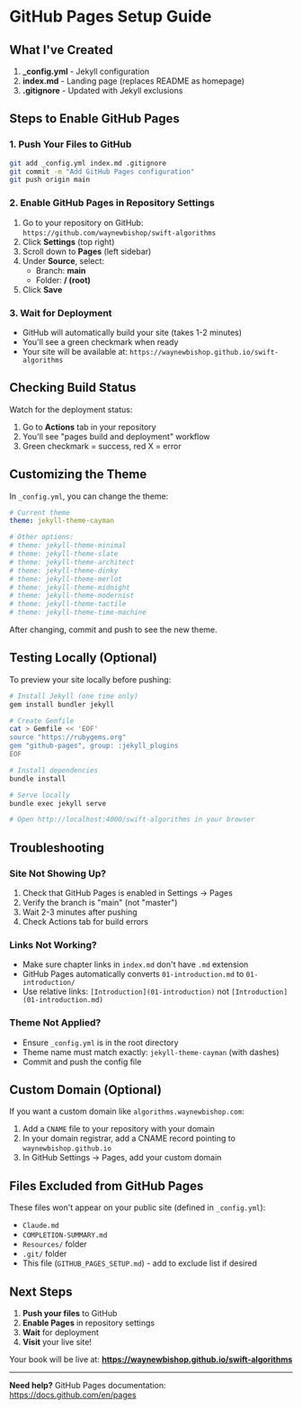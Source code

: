 # GitHub Pages Setup Guide

## What I've Created

1. **_config.yml** - Jekyll configuration
2. **index.md** - Landing page (replaces README as homepage)
3. **.gitignore** - Updated with Jekyll exclusions

## Steps to Enable GitHub Pages

### 1. Push Your Files to GitHub

```bash
git add _config.yml index.md .gitignore
git commit -m "Add GitHub Pages configuration"
git push origin main
```

### 2. Enable GitHub Pages in Repository Settings

1. Go to your repository on GitHub: `https://github.com/waynewbishop/swift-algorithms`
2. Click **Settings** (top right)
3. Scroll down to **Pages** (left sidebar)
4. Under **Source**, select:
   - Branch: **main**
   - Folder: **/ (root)**
5. Click **Save**

### 3. Wait for Deployment

- GitHub will automatically build your site (takes 1-2 minutes)
- You'll see a green checkmark when ready
- Your site will be available at: `https://waynewbishop.github.io/swift-algorithms`

## Checking Build Status

Watch for the deployment status:
1. Go to **Actions** tab in your repository
2. You'll see "pages build and deployment" workflow
3. Green checkmark = success, red X = error

## Customizing the Theme

In `_config.yml`, you can change the theme:

```yaml
# Current theme
theme: jekyll-theme-cayman

# Other options:
# theme: jekyll-theme-minimal
# theme: jekyll-theme-slate
# theme: jekyll-theme-architect
# theme: jekyll-theme-dinky
# theme: jekyll-theme-merlot
# theme: jekyll-theme-midnight
# theme: jekyll-theme-modernist
# theme: jekyll-theme-tactile
# theme: jekyll-theme-time-machine
```

After changing, commit and push to see the new theme.

## Testing Locally (Optional)

To preview your site locally before pushing:

```bash
# Install Jekyll (one time only)
gem install bundler jekyll

# Create Gemfile
cat > Gemfile << 'EOF'
source "https://rubygems.org"
gem "github-pages", group: :jekyll_plugins
EOF

# Install dependencies
bundle install

# Serve locally
bundle exec jekyll serve

# Open http://localhost:4000/swift-algorithms in your browser
```

## Troubleshooting

### Site Not Showing Up?

1. Check that GitHub Pages is enabled in Settings → Pages
2. Verify the branch is "main" (not "master")
3. Wait 2-3 minutes after pushing
4. Check Actions tab for build errors

### Links Not Working?

- Make sure chapter links in `index.md` don't have `.md` extension
- GitHub Pages automatically converts `01-introduction.md` to `01-introduction/`
- Use relative links: `[Introduction](01-introduction)` not `[Introduction](01-introduction.md)`

### Theme Not Applied?

- Ensure `_config.yml` is in the root directory
- Theme name must match exactly: `jekyll-theme-cayman` (with dashes)
- Commit and push the config file

## Custom Domain (Optional)

If you want a custom domain like `algorithms.waynewbishop.com`:

1. Add a `CNAME` file to your repository with your domain
2. In your domain registrar, add a CNAME record pointing to `waynewbishop.github.io`
3. In GitHub Settings → Pages, add your custom domain

## Files Excluded from GitHub Pages

These files won't appear on your public site (defined in `_config.yml`):
- `Claude.md`
- `COMPLETION-SUMMARY.md`
- `Resources/` folder
- `.git/` folder
- This file (`GITHUB_PAGES_SETUP.md`) - add to exclude list if desired

## Next Steps

1. **Push your files** to GitHub
2. **Enable Pages** in repository settings
3. **Wait** for deployment
4. **Visit** your live site!

Your book will be live at: **https://waynewbishop.github.io/swift-algorithms**

---

**Need help?** GitHub Pages documentation: https://docs.github.com/en/pages
